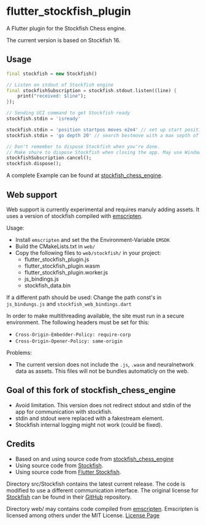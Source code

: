 # flutter_stockfish_plugin

A Flutter plugin for the Stockfish Chess engine.

The current version is based on Stockfish 16.

## Usage

```dart
final stockfish = new Stockfish()

// Listen on stdout of Stockfish engine
final stockfishSubscription = stockfish.stdout.listen((line) {
    print("received: $line");
});

// Sending UCI command to get Stockfish ready
stockfish.stdin = 'isready'

stockfish.stdin = 'position startpos moves e2e4' // set up start position
stockfish.stdin = 'go depth 20' // search bestmove with a max septh of 20

// Don't remember to dispose Stockfish when you're done.
// Make shure to dispose Stockfish when closing the app. May use WindowListener.
stockfishSubscription.cancel();
stockfish.dispose();
```

A complete Example can be found at [stockfish_chess_engine](https://github.com/loloof64/StockfishChessEngineFlutter).

## Web support
Web support is currently experimental and requires manuly adding assets. It uses a version of stockfish compiled with [emscripten](https://emscripten.org/).

Usage:
- Install `emscripten` and set the the Environment-Variable `EMSDK`
- Build the CMakeLists.txt in `web/`
- Copy the following files to `web/stockfish/` in your project: 
  - flutter_stockfish_plugin.js
  - flutter_stockfish_plugin.wasm
  - flutter_stockfish_plugin.worker.js
  - js_bindings.js
  - stockfish_data.bin

If a different path should be used: Change the path const's in `js_bindungs.js` and `stockfish_web_bindings.dart`

In order to make multithreading available, the site must run in a secure environment. 
The following headers must be set for this:

- `Cross-Origin-Embedder-Policy: require-corp`
- `Cross-Origin-Opener-Policy: same-origin`

Problems:
- The current version does not include the `.js`, `.wasm` and neuralnetwork data as assets. 
This files will not be bundles automaticly on the web.


## Goal of this fork of stockfish_chess_engine

* Avoid limitation. This version does not redirect stdout and stdin of the app for communication with stockfish.
* stdin and stdout were replaced with a fakestream element.
* Stockfish internal logging might not work (could be fixed).

## Credits
* Based on and using source code from [stockfish_chess_engine](https://github.com/loloof64/StockfishChessEngineFlutter)
* Using source code from [Stockfish](https://stockfishchess.org).
* Using source code from [Flutter Stockfish](https://github.com/ArjanAswal/Stockfish).

Directory src/Stockfish contains the latest current release.
The code is modified to use a different communication interface.
The original license for [Stockfish](https://stockfishchess.org) can be found in their [GitHub](https://github.com/official-stockfish/Stockfish) repository.

Directory web/ may contains code compiled from [emscripten](https://emscripten.org/). Emscripten is licensed among others under the MIT License. [License Page](https://emscripten.org/docs/introducing_emscripten/emscripten_license.html)